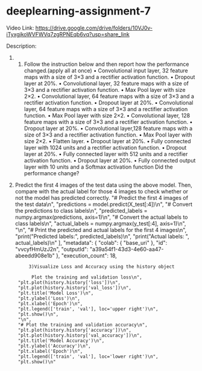 # deeplearning-assignment-7
Video Link: https://drive.google.com/drive/folders/10VJ0v-iTyxgjkoWVFWVq7zgRPNEqb6vq?usp=share_link

Description: 
1) 1.	Follow the instruction below and then report how the performance changed.(apply all at once) 
• Convolutional input layer, 32 feature maps with a size of 3×3 and a rectifier activation function. 
• Dropout layer at 20%.
 • Convolutional layer, 32 feature maps with a size of 3×3 and a rectifier activation function. • Max Pool layer with size 2×2. 
• Convolutional layer, 64 feature maps with a size of 3×3 and a rectifier activation function. • Dropout layer at 20%. 
• Convolutional layer, 64 feature maps with a size of 3×3 and a rectifier activation function. • Max Pool layer with size 2×2. 
• Convolutional layer, 128 feature maps with a size of 3×3 and a rectifier activation function. • Dropout layer at 20%. 
• Convolutional layer,128 feature maps with a size of 3×3 and a rectifier activation function. • Max Pool layer with size 2×2. 
• Flatten layer. 
• Dropout layer at 20%. 
• Fully connected layer with 1024 units and a rectifier activation function. 
• Dropout layer at 20%. 
• Fully connected layer with 512 units and a rectifier activation function. 
• Dropout layer at 20%. 
• Fully connected output layer with 10 units and a Softmax activation function Did the performance change?

2. Predict the first 4 images of the test data using the above model. Then, compare with the actual label for those 4 images to check whether or not the model has predicted correctly.
"# Predict the first 4 images of the test data\n",
        "predictions = model.predict(X_test[:4])\n",
        "# Convert the predictions to class labels\n",
        "predicted_labels = numpy.argmax(predictions, axis=1)\n",
        "# Convert the actual labels to class labels\n",
        "actual_labels = numpy.argmax(y_test[:4], axis=1)\n",
        "\n",
        "# Print the predicted and actual labels for the first 4 images\n",
        "print(\"Predicted labels:\", predicted_labels)\n",
        "print(\"Actual labels:   \", actual_labels)\n"
      ],
      "metadata": {
        "colab": {
          "base_uri"
        },
        "id": "vvcyfHmUzJ2n",
        "outputId": "a39a54f1-43d3-4e60-aa47-abeedd908e1b"
      },
      "execution_count": 18,
     
            
            3)Visualize Loss and Accuracy using the history object
           
             Plot the training and validation loss\n",
        "plt.plot(history.history['loss'])\n",
        "plt.plot(history.history['val_loss'])\n",
        "plt.title('Model Loss')\n",
        "plt.ylabel('Loss')\n",
        "plt.xlabel('Epoch')\n",
        "plt.legend(['train', 'val'], loc='upper right')\n",
        "plt.show()\n",
        "\n",
        "# Plot the training and validation accuracy\n",
        "plt.plot(history.history['accuracy'])\n",
        "plt.plot(history.history['val_accuracy'])\n",
        "plt.title('Model Accuracy')\n",
        "plt.ylabel('Accuracy')\n",
        "plt.xlabel('Epoch')\n",
        "plt.legend(['train', 'val'], loc='lower right')\n",
        "plt.show()\n"
